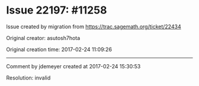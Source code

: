 # Issue 22197: #11258

Issue created by migration from https://trac.sagemath.org/ticket/22434

Original creator: asutosh7hota

Original creation time: 2017-02-24 11:09:26




---

Comment by jdemeyer created at 2017-02-24 15:30:53

Resolution: invalid
